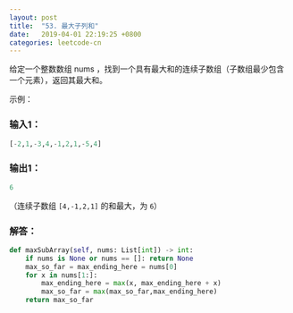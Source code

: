 ```yaml
---
layout: post
title:  "53. 最大子列和"
date:   2019-04-01 22:19:25 +0800
categories: leetcode-cn
---
```


给定一个整数数组 nums ，找到一个具有最大和的连续子数组（子数组最少包含一个元素），返回其最大和。

示例：  

### 输入1：

```python
[-2,1,-3,4,-1,2,1,-5,4]
```

### 输出1：

```python
6
```

（连续子数组 `[4,-1,2,1]` 的和最大，为 `6`）

### 解答：  

```python
def maxSubArray(self, nums: List[int]) -> int:
    if nums is None or nums == []: return None
    max_so_far = max_ending_here = nums[0]
    for x in nums[1:]:
        max_ending_here = max(x, max_ending_here + x)
        max_so_far = max(max_so_far,max_ending_here)
    return max_so_far
```
